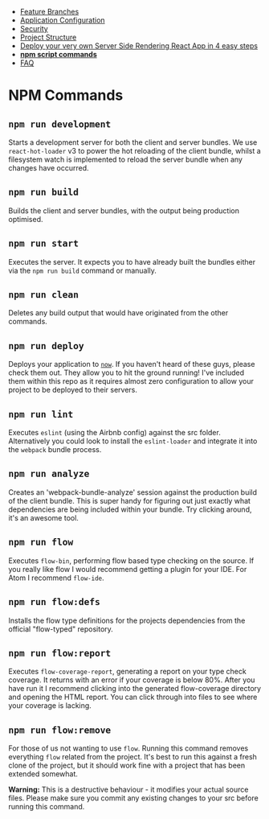  - [Feature Branches](/docs/FeaturesBranches.md)
 - [Application Configuration](/docs/ApplicationConfig.md)
 - [Security](/docs/Security.md)
 - [Project Structure](/docs/ProjectStructure.md)
 - [Deploy your very own Server Side Rendering React App in 4 easy steps](/docs/DeployToNow.md)
 - __[npm script commands](/docs/NPMCommands.md)__
 - [FAQ](/docs/FAQ.md)

# NPM Commands

## `npm run development`

Starts a development server for both the client and server bundles.  We use `react-hot-loader` v3 to power the hot reloading of the client bundle, whilst a filesystem watch is implemented to reload the server bundle when any changes have occurred.

## `npm run build`

Builds the client and server bundles, with the output being production optimised.

## `npm run start`

Executes the server.  It expects you to have already built the bundles either via the `npm run build` command or manually.

## `npm run clean`

Deletes any build output that would have originated from the other commands.

## `npm run deploy`

Deploys your application to [`now`](https://zeit.co/now). If you haven't heard of these guys, please check them out. They allow you to hit the ground running! I've included them within this repo as it requires almost zero configuration to allow your project to be deployed to their servers.

## `npm run lint`

Executes `eslint` (using the Airbnb config) against the src folder. Alternatively you could look to install the `eslint-loader` and integrate it into the `webpack` bundle process.

## `npm run analyze`

Creates an 'webpack-bundle-analyze' session against the production build of the client bundle.  This is super handy for figuring out just exactly what dependencies are being included within your bundle.  Try clicking around, it's an awesome tool.

## `npm run flow`

Executes `flow-bin`, performing flow based type checking on the source.  If you really like flow I would recommend getting a plugin for your IDE.  For Atom I recommend `flow-ide`.

## `npm run flow:defs`

Installs the flow type definitions for the projects dependencies from the official "flow-typed" repository.

## `npm run flow:report`

Executes `flow-coverage-report`, generating a report on your type check coverage.  It returns with an error if your coverage is below 80%.  After you have run it I recommend clicking into the generated flow-coverage directory and opening the HTML report.  You can click through into files to see where your coverage is lacking.

## `npm run flow:remove`

For those of us not wanting to use `flow`. Running this command removes everything `flow` related from the project.  It's best to run this against a fresh clone of the project, but it should work fine with a project that has been extended somewhat.

__Warning:__ This is a destructive behaviour - it modifies your actual source files. Please make sure you commit any existing changes to your src before running this command.
